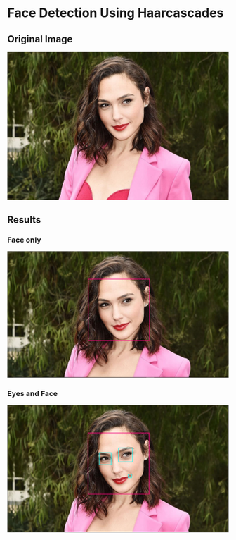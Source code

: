 # Face Detection Using Haarcascades

## Original Image
![](https://github.com/Shakzhaf/Open_CV/blob/main/Face%20Detection%20Using%20Haarcascades/images/gal-gadot.jpg)

## Results

### Face only 
![](https://github.com/Shakzhaf/Open_CV/blob/main/Face%20Detection%20Using%20Haarcascades/images/face.JPG)
### Eyes and Face
![](https://github.com/Shakzhaf/Open_CV/blob/main/Face%20Detection%20Using%20Haarcascades/images/eye%26face.JPG)
